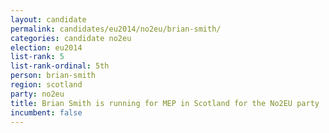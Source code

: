 ```yaml
---
layout: candidate
permalink: candidates/eu2014/no2eu/brian-smith/
categories: candidate no2eu
election: eu2014
list-rank: 5
list-rank-ordinal: 5th
person: brian-smith
region: scotland
party: no2eu
title: Brian Smith is running for MEP in Scotland for the No2EU party
incumbent: false
---
```

